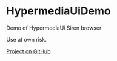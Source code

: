 # HypermediaUiDemo
Demo of HypermediaUi Siren browser

Use at own risk.

[Project on GitHub](https://github.com/MathiasReichardt/HypermediaUi)
